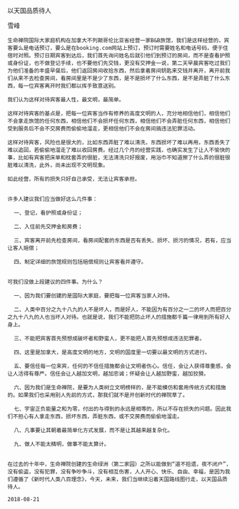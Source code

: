 以天国品质待人

雪峰


    生命禅院国际大家庭机构在加拿大不列颠哥伦比亚省经营一家B&B旅馆，我们是这样经营的，宾客要么是电话预订，要么是在booking.com网站上预订，预订时需要姓名和电话号码，便于住宿时对照。预订日期宾客到达后，我们首先询问姓名后就引他们到预订的房间，而不是查看护照或身份证，也不做登记手续，也不要他们先交钱，更没有交押金一说，第二天早晨宾客吃过我们为他们准备的丰盛早餐后，他们返回房间收拾东西，然后拿着房间钥匙来交钱并离开，离开前我们从来不去检查房间，看房间里是不是少了东西，是不是损坏了什么东西，是不是弄脏了什么东西，每一位宾客离开时我们都以挥手致意送别。

    我们认为这样对待宾客最人性，最文明，最简单。

    这样对待宾客的基点是，把每一位宾客当作有修养的高度文明的人，充分地相信他们，相信他们不会拿走旅馆的任何东西，相信他们不会损坏任何东西，相信他们不会弄脏任何东西，相信他们受到服务后不会不交房费而偷偷地溜走，更相信他们不会在房间搞违法犯罪活动。

    这样对待宾客，风险也是很大的，比如东西弄脏了难以清洗，东西损坏了难以再用，东西丢失了难以追回，若偷偷地溜走了难以收回房费。经过几个月的经营实践，也确实发生了让人不愉快的事，比如有宾客把床单和枕套弄的很脏，无法清洗只好报废，用浴巾不知道擦了什么弄的很脏很脏难以清洗，此外，尚未出现不文明现象。

    如此经营，所有的损失只好自己承受，无法让宾客承担。


    许多人建议我们应当做好这么几件事：

      一、登记，看护照或身份证；

      二、入住前先交押金和房费；

      三、宾客离开前先检查房间，看房间配套的东西是否有丢失、损坏、损污的情况，若有，应当让客人赔偿；

      四、制定详细的旅馆规则包括赔偿规则让宾客看并遵守。


    可我们没做上段建议的四件事。为什么？

      一、因为我们要创建的是国际大家庭，要把每一位宾客当家人对待。

      二、人类中百分之九十八九的人不是坏人，而是好人，不能因为有百分之一二的坏人而把百分之九十八九的人也当坏人对待。也就是说，我们不能把防止坏人的措施都千篇一律用到所有好人身上。

      三、不能把宾客首先预想成破坏者和野蛮人，更不能把人首先预想成违法犯罪者。

      四、这里是加拿大，是高度文明的地方，文明的国度里一切要以最文明的方式进行。

      五、要信任每一位来宾，任何的不信任措施都会让文明者伤心。信任，会让人获得尊重感，会让人活得有尊严。信任会让人越加文明，越加忠诚；怀疑会让人越加野蛮，越加狡猾。

      六、因为我们是生命禅院，是要为人类树立文明榜样的，是不能模仿和套用传统方式和措施的。如果我们也采用别人先前的方式，那我们就不是开创新时代的禅院草了。

      七、宇宙正负能量之和为零，付出的与得到的永远是相等的，所以不存在损失的问题。因此我们不担心有人拿走东西，损坏东西，弄脏东西，或不交房费而偷偷地溜走。

      八、凡事要让其朝着最简单化方式发展，而不是让其越来越复杂化。

      九、做人不能太精明，做事不能太算计。


    在过去的十年中，生命禅院创建的生命绿洲（第二家园）之所以能做到“道不拾遗，夜不闭户”，没有偷盗，没有犯罪，没有争吵争斗，没有相互伤害，人人开心、快乐、自由、幸福，是因为我们遵循了《新时代人类八百理念》，今天，未来，我们当继续沿着天国路线图行走，以天国品质待人。

    2018-08-21



